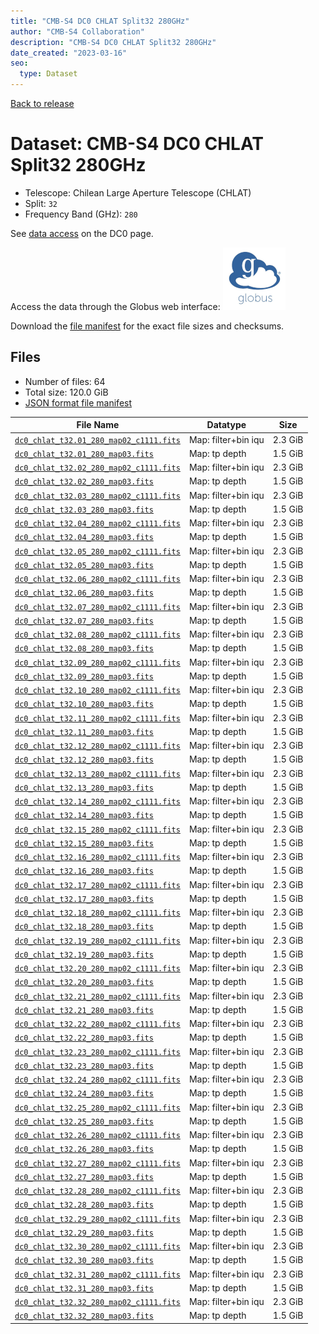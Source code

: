 ```yaml
---
title: "CMB-S4 DC0 CHLAT Split32 280GHz"
author: "CMB-S4 Collaboration"
description: "CMB-S4 DC0 CHLAT Split32 280GHz"
date_created: "2023-03-16"
seo:
  type: Dataset
---
```


[Back to release](./dc0.html#datasets)

# Dataset: CMB-S4 DC0 CHLAT Split32 280GHz

- Telescope: Chilean Large Aperture Telescope (CHLAT) 
- Split: `32`
- Frequency Band (GHz): `280`

See [data access](./dc0.html#data-access) on the DC0 page.

Access the data through the Globus web interface: [![Download via Globus](images/globus-logo.png)](https://app.globus.org/file-manager?origin_id=38f01147-f09e-483d-a552-3866669a846d&origin_path=%2Fdatareleases%2Fdc0%2Fmission%2Fchlat%2Fsplit32%2F280%2F)

Download the [file manifest](https://g-456d30.0ed28.75bc.data.globus.org/datareleases/dc0/mission/chlat/split32/280/manifest.json) for the exact file sizes and checksums.

## Files

- Number of files: 64
- Total size: 120.0 GiB
- [JSON format file manifest](https://g-456d30.0ed28.75bc.data.globus.org/datareleases/dc0/mission/chlat/split32/280/manifest.json)

|                                                                                File Name                                                                                |      Datatype       |  Size   |
| ----------------------------------------------------------------------------------------------------------------------------------------------------------------------- | ------------------- | ------- |
| [`dc0_chlat_t32.01_280_map02_c1111.fits`](https://g-456d30.0ed28.75bc.data.globus.org/datareleases/dc0/mission/chlat/split32/280/dc0_chlat_t32.01_280_map02_c1111.fits) | Map: filter+bin iqu | 2.3 GiB |
| [`dc0_chlat_t32.01_280_map03.fits`](https://g-456d30.0ed28.75bc.data.globus.org/datareleases/dc0/mission/chlat/split32/280/dc0_chlat_t32.01_280_map03.fits)             | Map: tp depth       | 1.5 GiB |
| [`dc0_chlat_t32.02_280_map02_c1111.fits`](https://g-456d30.0ed28.75bc.data.globus.org/datareleases/dc0/mission/chlat/split32/280/dc0_chlat_t32.02_280_map02_c1111.fits) | Map: filter+bin iqu | 2.3 GiB |
| [`dc0_chlat_t32.02_280_map03.fits`](https://g-456d30.0ed28.75bc.data.globus.org/datareleases/dc0/mission/chlat/split32/280/dc0_chlat_t32.02_280_map03.fits)             | Map: tp depth       | 1.5 GiB |
| [`dc0_chlat_t32.03_280_map02_c1111.fits`](https://g-456d30.0ed28.75bc.data.globus.org/datareleases/dc0/mission/chlat/split32/280/dc0_chlat_t32.03_280_map02_c1111.fits) | Map: filter+bin iqu | 2.3 GiB |
| [`dc0_chlat_t32.03_280_map03.fits`](https://g-456d30.0ed28.75bc.data.globus.org/datareleases/dc0/mission/chlat/split32/280/dc0_chlat_t32.03_280_map03.fits)             | Map: tp depth       | 1.5 GiB |
| [`dc0_chlat_t32.04_280_map02_c1111.fits`](https://g-456d30.0ed28.75bc.data.globus.org/datareleases/dc0/mission/chlat/split32/280/dc0_chlat_t32.04_280_map02_c1111.fits) | Map: filter+bin iqu | 2.3 GiB |
| [`dc0_chlat_t32.04_280_map03.fits`](https://g-456d30.0ed28.75bc.data.globus.org/datareleases/dc0/mission/chlat/split32/280/dc0_chlat_t32.04_280_map03.fits)             | Map: tp depth       | 1.5 GiB |
| [`dc0_chlat_t32.05_280_map02_c1111.fits`](https://g-456d30.0ed28.75bc.data.globus.org/datareleases/dc0/mission/chlat/split32/280/dc0_chlat_t32.05_280_map02_c1111.fits) | Map: filter+bin iqu | 2.3 GiB |
| [`dc0_chlat_t32.05_280_map03.fits`](https://g-456d30.0ed28.75bc.data.globus.org/datareleases/dc0/mission/chlat/split32/280/dc0_chlat_t32.05_280_map03.fits)             | Map: tp depth       | 1.5 GiB |
| [`dc0_chlat_t32.06_280_map02_c1111.fits`](https://g-456d30.0ed28.75bc.data.globus.org/datareleases/dc0/mission/chlat/split32/280/dc0_chlat_t32.06_280_map02_c1111.fits) | Map: filter+bin iqu | 2.3 GiB |
| [`dc0_chlat_t32.06_280_map03.fits`](https://g-456d30.0ed28.75bc.data.globus.org/datareleases/dc0/mission/chlat/split32/280/dc0_chlat_t32.06_280_map03.fits)             | Map: tp depth       | 1.5 GiB |
| [`dc0_chlat_t32.07_280_map02_c1111.fits`](https://g-456d30.0ed28.75bc.data.globus.org/datareleases/dc0/mission/chlat/split32/280/dc0_chlat_t32.07_280_map02_c1111.fits) | Map: filter+bin iqu | 2.3 GiB |
| [`dc0_chlat_t32.07_280_map03.fits`](https://g-456d30.0ed28.75bc.data.globus.org/datareleases/dc0/mission/chlat/split32/280/dc0_chlat_t32.07_280_map03.fits)             | Map: tp depth       | 1.5 GiB |
| [`dc0_chlat_t32.08_280_map02_c1111.fits`](https://g-456d30.0ed28.75bc.data.globus.org/datareleases/dc0/mission/chlat/split32/280/dc0_chlat_t32.08_280_map02_c1111.fits) | Map: filter+bin iqu | 2.3 GiB |
| [`dc0_chlat_t32.08_280_map03.fits`](https://g-456d30.0ed28.75bc.data.globus.org/datareleases/dc0/mission/chlat/split32/280/dc0_chlat_t32.08_280_map03.fits)             | Map: tp depth       | 1.5 GiB |
| [`dc0_chlat_t32.09_280_map02_c1111.fits`](https://g-456d30.0ed28.75bc.data.globus.org/datareleases/dc0/mission/chlat/split32/280/dc0_chlat_t32.09_280_map02_c1111.fits) | Map: filter+bin iqu | 2.3 GiB |
| [`dc0_chlat_t32.09_280_map03.fits`](https://g-456d30.0ed28.75bc.data.globus.org/datareleases/dc0/mission/chlat/split32/280/dc0_chlat_t32.09_280_map03.fits)             | Map: tp depth       | 1.5 GiB |
| [`dc0_chlat_t32.10_280_map02_c1111.fits`](https://g-456d30.0ed28.75bc.data.globus.org/datareleases/dc0/mission/chlat/split32/280/dc0_chlat_t32.10_280_map02_c1111.fits) | Map: filter+bin iqu | 2.3 GiB |
| [`dc0_chlat_t32.10_280_map03.fits`](https://g-456d30.0ed28.75bc.data.globus.org/datareleases/dc0/mission/chlat/split32/280/dc0_chlat_t32.10_280_map03.fits)             | Map: tp depth       | 1.5 GiB |
| [`dc0_chlat_t32.11_280_map02_c1111.fits`](https://g-456d30.0ed28.75bc.data.globus.org/datareleases/dc0/mission/chlat/split32/280/dc0_chlat_t32.11_280_map02_c1111.fits) | Map: filter+bin iqu | 2.3 GiB |
| [`dc0_chlat_t32.11_280_map03.fits`](https://g-456d30.0ed28.75bc.data.globus.org/datareleases/dc0/mission/chlat/split32/280/dc0_chlat_t32.11_280_map03.fits)             | Map: tp depth       | 1.5 GiB |
| [`dc0_chlat_t32.12_280_map02_c1111.fits`](https://g-456d30.0ed28.75bc.data.globus.org/datareleases/dc0/mission/chlat/split32/280/dc0_chlat_t32.12_280_map02_c1111.fits) | Map: filter+bin iqu | 2.3 GiB |
| [`dc0_chlat_t32.12_280_map03.fits`](https://g-456d30.0ed28.75bc.data.globus.org/datareleases/dc0/mission/chlat/split32/280/dc0_chlat_t32.12_280_map03.fits)             | Map: tp depth       | 1.5 GiB |
| [`dc0_chlat_t32.13_280_map02_c1111.fits`](https://g-456d30.0ed28.75bc.data.globus.org/datareleases/dc0/mission/chlat/split32/280/dc0_chlat_t32.13_280_map02_c1111.fits) | Map: filter+bin iqu | 2.3 GiB |
| [`dc0_chlat_t32.13_280_map03.fits`](https://g-456d30.0ed28.75bc.data.globus.org/datareleases/dc0/mission/chlat/split32/280/dc0_chlat_t32.13_280_map03.fits)             | Map: tp depth       | 1.5 GiB |
| [`dc0_chlat_t32.14_280_map02_c1111.fits`](https://g-456d30.0ed28.75bc.data.globus.org/datareleases/dc0/mission/chlat/split32/280/dc0_chlat_t32.14_280_map02_c1111.fits) | Map: filter+bin iqu | 2.3 GiB |
| [`dc0_chlat_t32.14_280_map03.fits`](https://g-456d30.0ed28.75bc.data.globus.org/datareleases/dc0/mission/chlat/split32/280/dc0_chlat_t32.14_280_map03.fits)             | Map: tp depth       | 1.5 GiB |
| [`dc0_chlat_t32.15_280_map02_c1111.fits`](https://g-456d30.0ed28.75bc.data.globus.org/datareleases/dc0/mission/chlat/split32/280/dc0_chlat_t32.15_280_map02_c1111.fits) | Map: filter+bin iqu | 2.3 GiB |
| [`dc0_chlat_t32.15_280_map03.fits`](https://g-456d30.0ed28.75bc.data.globus.org/datareleases/dc0/mission/chlat/split32/280/dc0_chlat_t32.15_280_map03.fits)             | Map: tp depth       | 1.5 GiB |
| [`dc0_chlat_t32.16_280_map02_c1111.fits`](https://g-456d30.0ed28.75bc.data.globus.org/datareleases/dc0/mission/chlat/split32/280/dc0_chlat_t32.16_280_map02_c1111.fits) | Map: filter+bin iqu | 2.3 GiB |
| [`dc0_chlat_t32.16_280_map03.fits`](https://g-456d30.0ed28.75bc.data.globus.org/datareleases/dc0/mission/chlat/split32/280/dc0_chlat_t32.16_280_map03.fits)             | Map: tp depth       | 1.5 GiB |
| [`dc0_chlat_t32.17_280_map02_c1111.fits`](https://g-456d30.0ed28.75bc.data.globus.org/datareleases/dc0/mission/chlat/split32/280/dc0_chlat_t32.17_280_map02_c1111.fits) | Map: filter+bin iqu | 2.3 GiB |
| [`dc0_chlat_t32.17_280_map03.fits`](https://g-456d30.0ed28.75bc.data.globus.org/datareleases/dc0/mission/chlat/split32/280/dc0_chlat_t32.17_280_map03.fits)             | Map: tp depth       | 1.5 GiB |
| [`dc0_chlat_t32.18_280_map02_c1111.fits`](https://g-456d30.0ed28.75bc.data.globus.org/datareleases/dc0/mission/chlat/split32/280/dc0_chlat_t32.18_280_map02_c1111.fits) | Map: filter+bin iqu | 2.3 GiB |
| [`dc0_chlat_t32.18_280_map03.fits`](https://g-456d30.0ed28.75bc.data.globus.org/datareleases/dc0/mission/chlat/split32/280/dc0_chlat_t32.18_280_map03.fits)             | Map: tp depth       | 1.5 GiB |
| [`dc0_chlat_t32.19_280_map02_c1111.fits`](https://g-456d30.0ed28.75bc.data.globus.org/datareleases/dc0/mission/chlat/split32/280/dc0_chlat_t32.19_280_map02_c1111.fits) | Map: filter+bin iqu | 2.3 GiB |
| [`dc0_chlat_t32.19_280_map03.fits`](https://g-456d30.0ed28.75bc.data.globus.org/datareleases/dc0/mission/chlat/split32/280/dc0_chlat_t32.19_280_map03.fits)             | Map: tp depth       | 1.5 GiB |
| [`dc0_chlat_t32.20_280_map02_c1111.fits`](https://g-456d30.0ed28.75bc.data.globus.org/datareleases/dc0/mission/chlat/split32/280/dc0_chlat_t32.20_280_map02_c1111.fits) | Map: filter+bin iqu | 2.3 GiB |
| [`dc0_chlat_t32.20_280_map03.fits`](https://g-456d30.0ed28.75bc.data.globus.org/datareleases/dc0/mission/chlat/split32/280/dc0_chlat_t32.20_280_map03.fits)             | Map: tp depth       | 1.5 GiB |
| [`dc0_chlat_t32.21_280_map02_c1111.fits`](https://g-456d30.0ed28.75bc.data.globus.org/datareleases/dc0/mission/chlat/split32/280/dc0_chlat_t32.21_280_map02_c1111.fits) | Map: filter+bin iqu | 2.3 GiB |
| [`dc0_chlat_t32.21_280_map03.fits`](https://g-456d30.0ed28.75bc.data.globus.org/datareleases/dc0/mission/chlat/split32/280/dc0_chlat_t32.21_280_map03.fits)             | Map: tp depth       | 1.5 GiB |
| [`dc0_chlat_t32.22_280_map02_c1111.fits`](https://g-456d30.0ed28.75bc.data.globus.org/datareleases/dc0/mission/chlat/split32/280/dc0_chlat_t32.22_280_map02_c1111.fits) | Map: filter+bin iqu | 2.3 GiB |
| [`dc0_chlat_t32.22_280_map03.fits`](https://g-456d30.0ed28.75bc.data.globus.org/datareleases/dc0/mission/chlat/split32/280/dc0_chlat_t32.22_280_map03.fits)             | Map: tp depth       | 1.5 GiB |
| [`dc0_chlat_t32.23_280_map02_c1111.fits`](https://g-456d30.0ed28.75bc.data.globus.org/datareleases/dc0/mission/chlat/split32/280/dc0_chlat_t32.23_280_map02_c1111.fits) | Map: filter+bin iqu | 2.3 GiB |
| [`dc0_chlat_t32.23_280_map03.fits`](https://g-456d30.0ed28.75bc.data.globus.org/datareleases/dc0/mission/chlat/split32/280/dc0_chlat_t32.23_280_map03.fits)             | Map: tp depth       | 1.5 GiB |
| [`dc0_chlat_t32.24_280_map02_c1111.fits`](https://g-456d30.0ed28.75bc.data.globus.org/datareleases/dc0/mission/chlat/split32/280/dc0_chlat_t32.24_280_map02_c1111.fits) | Map: filter+bin iqu | 2.3 GiB |
| [`dc0_chlat_t32.24_280_map03.fits`](https://g-456d30.0ed28.75bc.data.globus.org/datareleases/dc0/mission/chlat/split32/280/dc0_chlat_t32.24_280_map03.fits)             | Map: tp depth       | 1.5 GiB |
| [`dc0_chlat_t32.25_280_map02_c1111.fits`](https://g-456d30.0ed28.75bc.data.globus.org/datareleases/dc0/mission/chlat/split32/280/dc0_chlat_t32.25_280_map02_c1111.fits) | Map: filter+bin iqu | 2.3 GiB |
| [`dc0_chlat_t32.25_280_map03.fits`](https://g-456d30.0ed28.75bc.data.globus.org/datareleases/dc0/mission/chlat/split32/280/dc0_chlat_t32.25_280_map03.fits)             | Map: tp depth       | 1.5 GiB |
| [`dc0_chlat_t32.26_280_map02_c1111.fits`](https://g-456d30.0ed28.75bc.data.globus.org/datareleases/dc0/mission/chlat/split32/280/dc0_chlat_t32.26_280_map02_c1111.fits) | Map: filter+bin iqu | 2.3 GiB |
| [`dc0_chlat_t32.26_280_map03.fits`](https://g-456d30.0ed28.75bc.data.globus.org/datareleases/dc0/mission/chlat/split32/280/dc0_chlat_t32.26_280_map03.fits)             | Map: tp depth       | 1.5 GiB |
| [`dc0_chlat_t32.27_280_map02_c1111.fits`](https://g-456d30.0ed28.75bc.data.globus.org/datareleases/dc0/mission/chlat/split32/280/dc0_chlat_t32.27_280_map02_c1111.fits) | Map: filter+bin iqu | 2.3 GiB |
| [`dc0_chlat_t32.27_280_map03.fits`](https://g-456d30.0ed28.75bc.data.globus.org/datareleases/dc0/mission/chlat/split32/280/dc0_chlat_t32.27_280_map03.fits)             | Map: tp depth       | 1.5 GiB |
| [`dc0_chlat_t32.28_280_map02_c1111.fits`](https://g-456d30.0ed28.75bc.data.globus.org/datareleases/dc0/mission/chlat/split32/280/dc0_chlat_t32.28_280_map02_c1111.fits) | Map: filter+bin iqu | 2.3 GiB |
| [`dc0_chlat_t32.28_280_map03.fits`](https://g-456d30.0ed28.75bc.data.globus.org/datareleases/dc0/mission/chlat/split32/280/dc0_chlat_t32.28_280_map03.fits)             | Map: tp depth       | 1.5 GiB |
| [`dc0_chlat_t32.29_280_map02_c1111.fits`](https://g-456d30.0ed28.75bc.data.globus.org/datareleases/dc0/mission/chlat/split32/280/dc0_chlat_t32.29_280_map02_c1111.fits) | Map: filter+bin iqu | 2.3 GiB |
| [`dc0_chlat_t32.29_280_map03.fits`](https://g-456d30.0ed28.75bc.data.globus.org/datareleases/dc0/mission/chlat/split32/280/dc0_chlat_t32.29_280_map03.fits)             | Map: tp depth       | 1.5 GiB |
| [`dc0_chlat_t32.30_280_map02_c1111.fits`](https://g-456d30.0ed28.75bc.data.globus.org/datareleases/dc0/mission/chlat/split32/280/dc0_chlat_t32.30_280_map02_c1111.fits) | Map: filter+bin iqu | 2.3 GiB |
| [`dc0_chlat_t32.30_280_map03.fits`](https://g-456d30.0ed28.75bc.data.globus.org/datareleases/dc0/mission/chlat/split32/280/dc0_chlat_t32.30_280_map03.fits)             | Map: tp depth       | 1.5 GiB |
| [`dc0_chlat_t32.31_280_map02_c1111.fits`](https://g-456d30.0ed28.75bc.data.globus.org/datareleases/dc0/mission/chlat/split32/280/dc0_chlat_t32.31_280_map02_c1111.fits) | Map: filter+bin iqu | 2.3 GiB |
| [`dc0_chlat_t32.31_280_map03.fits`](https://g-456d30.0ed28.75bc.data.globus.org/datareleases/dc0/mission/chlat/split32/280/dc0_chlat_t32.31_280_map03.fits)             | Map: tp depth       | 1.5 GiB |
| [`dc0_chlat_t32.32_280_map02_c1111.fits`](https://g-456d30.0ed28.75bc.data.globus.org/datareleases/dc0/mission/chlat/split32/280/dc0_chlat_t32.32_280_map02_c1111.fits) | Map: filter+bin iqu | 2.3 GiB |
| [`dc0_chlat_t32.32_280_map03.fits`](https://g-456d30.0ed28.75bc.data.globus.org/datareleases/dc0/mission/chlat/split32/280/dc0_chlat_t32.32_280_map03.fits)             | Map: tp depth       | 1.5 GiB |

